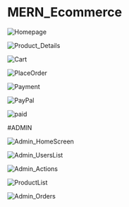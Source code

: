 <!-- @format -->

# MERN_Ecommerce

![Homepage](https://user-images.githubusercontent.com/41430322/98138286-f36a2d80-1ee8-11eb-83c3-64bbb32569c3.png)

![Product_Details](https://user-images.githubusercontent.com/41430322/98138524-34fad880-1ee9-11eb-928e-af843d72f98b.png)

![Cart](https://user-images.githubusercontent.com/41430322/98138643-522fa700-1ee9-11eb-8bee-589b19089291.png)

![PlaceOrder](https://user-images.githubusercontent.com/41430322/98138746-6d9ab200-1ee9-11eb-996f-ed99a2ccbdaf.png)

![Payment](https://user-images.githubusercontent.com/41430322/98138812-7db29180-1ee9-11eb-81da-2e88d2c781b4.png)

![PayPal](https://user-images.githubusercontent.com/41430322/98138857-8acf8080-1ee9-11eb-806b-54fb2fd59465.png)

![paid](https://user-images.githubusercontent.com/41430322/98138834-84d99f80-1ee9-11eb-8bb6-5708a771d43e.png)

#ADMIN

![Admin_HomeScreen](https://user-images.githubusercontent.com/41430322/98138998-b18db700-1ee9-11eb-8372-4b6a2488a92f.png)

![Admin_UsersList](https://user-images.githubusercontent.com/41430322/98139014-b6526b00-1ee9-11eb-8f0e-4663c995dd5f.png)

![Admin_Actions](https://user-images.githubusercontent.com/41430322/98139046-bce0e280-1ee9-11eb-825c-0fc2dfee113d.png)

![ProductList](https://user-images.githubusercontent.com/41430322/98139105-ce29ef00-1ee9-11eb-9998-aa1fada5221f.png)

![Admin_Orders](https://user-images.githubusercontent.com/41430322/98139024-b8b4c500-1ee9-11eb-90e0-9a4593ab9542.png)
